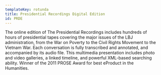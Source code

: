 ```yaml
---
templateKey: rotunda
title: Presidential Recordings Digital Edition
id: PRDE
---
```

The online edition of The Presidential Recordings includes hundreds of hours of presidential tapes covering the major issues of the LBJ administration, from the War on Poverty to the Civil Rights Movement to the Vietnam War. Each conversation is fully transcribed and annotated, and accompanied by its audio file. This multimedia presentation includes photo and video galleries, a linked timeline, and powerful XML-based searching ability. Winner of the 2011 PROSE Award for best eProduct in the Humanities.